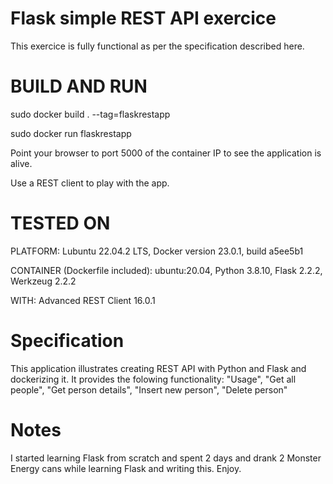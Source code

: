 Flask simple REST API exercice
==============================

This exercice is fully functional as per the specification described here.


BUILD AND RUN
=============
sudo docker build . --tag=flaskrestapp

sudo docker run flaskrestapp

Point your browser to port 5000 of the container IP to see the application is alive.

Use a REST client to play with the app.


TESTED ON
=========

PLATFORM: Lubuntu 22.04.2 LTS, Docker version 23.0.1, build a5ee5b1

CONTAINER (Dockerfile included): ubuntu:20.04, Python 3.8.10, Flask 2.2.2, Werkzeug 2.2.2

WITH: Advanced REST Client 16.0.1


Specification
=============

This application illustrates creating REST API with Python and Flask and dockerizing it. It provides the folowing functionality: "Usage", "Get all people", "Get person details", "Insert new person", "Delete person"


Notes
=====

I started learning Flask from scratch and spent 2 days and drank 2 Monster Energy cans while learning Flask and writing this. Enjoy.
